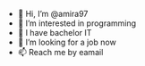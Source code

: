 - 👋 Hi, I’m @amira97
- 👀 I’m interested in programming
- 🌱 I have bachelor IT 
- 💞️ I’m looking for a job now
- 📫 Reach me by eamail

<!---
amira64/amira64 is a ✨ special ✨ repository because its `README.md` (this file) appears on your GitHub profile.
You can click the Preview link to take a look at your changes.
--->
